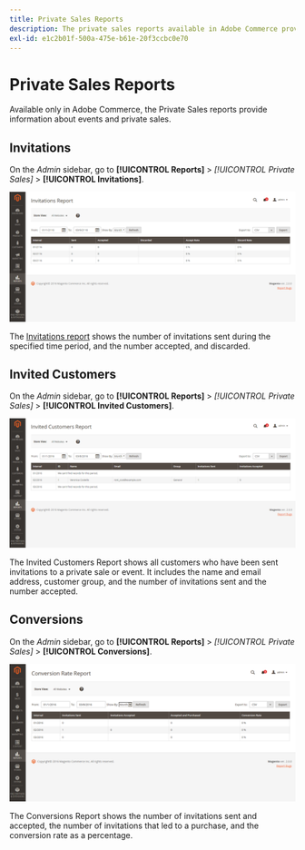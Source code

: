 ```yaml
---
title: Private Sales Reports
description: The private sales reports available in Adobe Commerce provide useful information about events and private sales.
exl-id: e1c2b01f-500a-475e-b61e-20f3ccbc0e70
---
```

# Private Sales Reports

Available only in Adobe Commerce, the Private Sales reports provide information about events and private sales.

## Invitations

On the _Admin_ sidebar, go to **[!UICONTROL Reports]** > _[!UICONTROL Private Sales]_ > **[!UICONTROL Invitations]**.

![Invitations Report](./assets/private-sales-invitations.png)<!-- zoom -->

The [Invitations report](../merchandising-promotions/invitations.md) shows the number of invitations sent during the specified time period, and the number accepted, and discarded.

## Invited Customers

On the _Admin_ sidebar, go to **[!UICONTROL Reports]** > _[!UICONTROL Private Sales]_ > **[!UICONTROL Invited Customers]**.

![Invited Customers Report](./assets/private-sales-invited-customers.png)<!-- zoom -->

The Invited Customers Report shows all customers who have been sent invitations to a private sale or event. It includes the name and email address, customer group, and the number of invitations sent and the number accepted.

## Conversions

On the _Admin_ sidebar, go to **[!UICONTROL Reports]** > _[!UICONTROL Private Sales]_ > **[!UICONTROL Conversions]**.

![Conversions Report](./assets/private-sales-conversions.png)<!-- zoom -->

The Conversions Report shows the number of invitations sent and accepted, the number of invitations that led to a purchase, and the conversion rate as a percentage.
